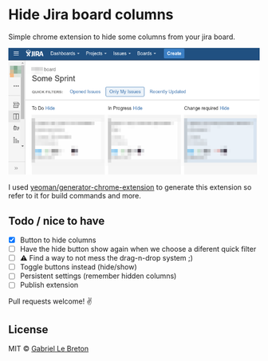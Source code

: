 # Hide Jira board columns

Simple chrome extension to hide some columns from your jira board.

![Jira example](/doc/jira-example.png)

I used [yeoman/generator-chrome-extension](https://github.com/yeoman/generator-chrome-extension) to generate this extension so refer to it for build commands and more.

## Todo / nice to have

- [x] Button to hide columns
- [ ] Have the hide button show again when we choose a diferent quick filter
- [ ] :warning: Find a way to not mess the drag-n-drop system ;)
- [ ] Toggle buttons instead (hide/show)
- [ ] Persistent settings (remember hidden columns)
- [ ] Publish extension

Pull requests welcome! :v:

## License

MIT © [Gabriel Le Breton](https://gableroux.com/)
